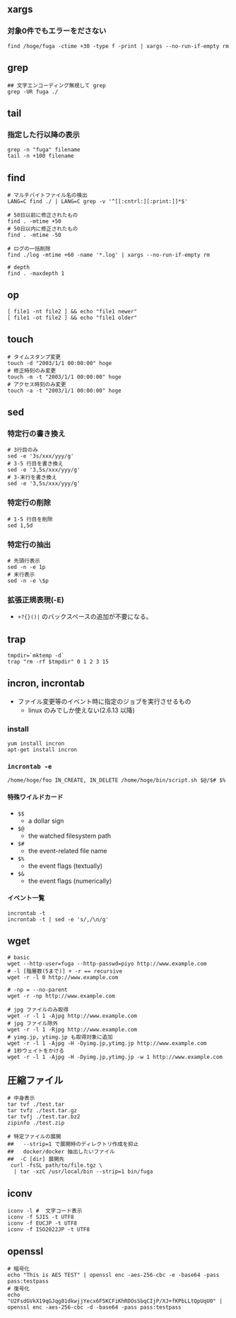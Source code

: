 ## xargs
### 対象0件でもエラーをださない

```
find /hoge/fuga -ctime +30 -type f -print | xargs --no-run-if-empty rm
```

## grep

```
## 文字エンコーディング無視して grep
grep -UR fuga ./
```

## tail
### 指定した行以降の表示

```
grep -n "fuga" filename
tail -n +100 filename
```

## find 

```
# マルチバイトファイル名の検出
LANG=C find ./ | LANG=C grep -v '^[[:cntrl:][:print:]]*$'

# 50日以前に修正されたもの
find . -mtime +50
# 50日以内に修正されたもの
find . -mtime -50

# ログの一括削除
find ./log -mtime +60 -name '*.log' | xargs --no-run-if-empty rm

# depth
find . -maxdepth 1
```

## op

```
[ file1 -nt file2 ] && echo "file1 newer"
[ file1 -ot file2 ] && echo "file1 older"
```

## touch

```
# タイムスタンプ変更
touch -d "2003/1/1 00:00:00" hoge
# 修正時刻のみ変更
touch -m -t "2003/1/1 00:00:00" hoge
# アクセス時刻のみ変更
touch -a -t "2003/1/1 00:00:00" hoge
```

## sed
### 特定行の書き換え

```
# 3行目のみ
sed -e '3s/xxx/yyy/g'
# 3-5 行目を書き換え
sed -e '3,5s/xxx/yyy/g'
# 3-末行を書き換え
sed -e '3,5s/xxx/yyy/g'
```

### 特定行の削除

```
# 1-5 行目を削除
sed 1,5d
```

### 特定行の抽出

```
# 先頭行表示
sed -n -e 1p
# 末行表示
sed -n -e \$p
```

### 拡張正規表現(-E)
- `+?{}()|` のバックスペースの追加が不要になる。

## trap

```
tmpdir=`mktemp -d`
trap "rm -rf $tmpdir" 0 1 2 3 15
```

## incron, incrontab
- ファイル変更等のイベント時に指定のジョブを実行させるもの
	- linux のみでしか使えない(2.6.13 以降)

### install
```
yum install incron
apt-get install incron
```

### `incrontab -e`

```
/home/hoge/foo IN_CREATE, IN_DELETE /home/hoge/bin/script.sh $@/$# $%
```

#### 特殊ワイルドカード
- `$$`
	- a dollar sign
- `$@`
	- the watched filesystem path
- `$#`
	- the event-related file name
- `$%`
	- the event flags (textually)
- `$&`
	- the event flags (numerically) 

#### イベント一覧

```
incrontab -t
incrontab -t | sed -e 's/,/\n/g'
```

## wget

```
# basic
wget --http-user=fuga --http-passwd=piyo http://www.example.com
# -l [階層数(5まで)] + -r == recursive
wget -r -l 0 http://www.example.com

# -np = --no-parent
wget -r -np http://www.example.com

# jpg ファイルのみ取得
wget -r -l 1 -Ajpg http://www.example.com
# jpg ファイル除外
wget -r -l 1 -Rjpg http://www.example.com
# yimg.jp, ytimg.jp も取得対象に追加
wget -r -l 1 -Ajpg -H -Dyimg.jp,ytimg.jp http://www.example.com
# 1秒ウェイトをかける
wget -r -l 1 -Ajpg -H -Dyimg.jp,ytimg.jp -w 1 http://www.example.com
```

## 圧縮ファイル

```
# 中身表示
tar tvf ./test.tar
tar tvfz ./test.tar.gz
tar tvfj ./test.tar.bz2
zipinfo ./test.zip

# 特定ファイルの展開
##   --strip=1 で展開時のディレクトリ作成を抑止
##   docker/docker 抽出したいファイル
##  -C [dir] 展開先
 curl -fsSL path/to/file.tgz \
  | tar -xzC /usr/local/bin --strip=1 bin/fuga

```

## iconv

```
iconv -l #  文字コード表示
iconv -f SJIS -t UTF8
iconv -f EUCJP -t UTF8
iconv -f ISO2022JP -t UTF8
```

## openssl

```
# 暗号化
echo "This is AES TEST" | openssl enc -aes-256-cbc -e -base64 -pass pass:testpass
# 復号化
echo "U2FsdGVkX19qGJqg81dkwjjYecx6F5KCFiKhRDOsSbqCIjP/XJ+fKPbLLtQpUqU0" | openssl enc -aes-256-cbc -d -base64 -pass pass:testpass
```

